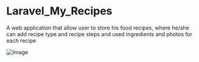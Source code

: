 # Laravel_My_Recipes
A web application that allow user to store his food recipes, where he/she can add recipe type and recipe steps and used ingredients and photos for each recipe


![Image](https://github.com/user-attachments/assets/933d0068-6b66-4aba-a5e0-6cd8f557bd74)
